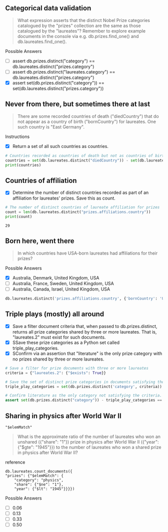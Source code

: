 ## Categorical data validation
> What expression asserts that the distinct Nobel Prize categories catalogued by the "prizes" collection are the same as those catalogued by the
  "laureates"? Remember to explore example documents in the console via e.g. db.prizes.find_one() and db.laureates.find_one().

Possible Answers
- [ ] assert db.prizes.distinct("category") == db.laureates.distinct("prizes.category")
- [ ] assert db.prizes.distinct("laureates.category") == db.laureates.distinct("prizes.category")
- [x] assert set(db.prizes.distinct("category")) == set(db.laureates.distinct("prizes.category"))

## Never from there, but sometimes there at last
> There are some recorded countries of death ("diedCountry") that do not appear as a country of birth ("bornCountry") for laureates. One such country is "East Germany".

Instructions
- [x] Return a set of all such countries as countries.
```py
# Countries recorded as countries of death but not as countries of birth
countries = set(db.laureates.distinct("diedCountry")) - set(db.laureates.distinct("bornCountry"))
print(countries)
```

## Countries of affiliation
- [x] Determine the number of distinct countries recorded as part of an affiliation for laureates' prizes. Save this as count.
```py
# The number of distinct countries of laureate affiliation for prizes
count = len(db.laureates.distinct("prizes.affiliations.country"))
print(count)
```
    29

## Born here, went there
> In which countries have USA-born laureates had affiliations for their prizes?

Possible Answers
- [x] Australia, Denmark, United Kingdom, USA
- [ ] Australia, France, Sweden, United Kingdom, USA
- [ ] Australia, Canada, Israel, United Kingdom, USA 
```py
db.laureates.distinct('prizes.affiliations.country', {'bornCountry': 'USA'})
```

## Triple plays (mostly) all around
- [x] Save a filter document criteria that, when passed to db.prizes.distinct, returns all prize categories shared by three or more laureates. That is, "laureates.2" must exist for such documents.
- [x] SSave these prize categories as a Python set called triple_play_categories.
- [x] SConfirm via an assertion that "literature" is the only prize category with no prizes shared by three or more laureates.
```py
# Save a filter for prize documents with three or more laureates
criteria = {"laureates.2": {"$exists": True}}

# Save the set of distinct prize categories in documents satisfying the criteria
triple_play_categories = set(db.prizes.distinct('category', criteria))

# Confirm literature as the only category not satisfying the criteria.
assert set(db.prizes.distinct("category")) - triple_play_categories == {"literature"}
```

## Sharing in physics after World War II
`"$elemMatch"`
> What is the approximate ratio of the number of laureates who won an unshared ({"share": "1"}) prize in physics after World War II ({"year": {"$gte": "1945"}}) to the number of laureates who won a shared prize in physics after World War II?

reference

    db.laureates.count_documents({
    "prizes": {"$elemMatch": {
        "category": "physics",
        "share": {"$ne": "1"},
        "year": {"$lt": "1945"}}}})

Possible Answers
- [ ] 0.06
- [ ] 0.13
- [ ] 0.33
- [ ] 0.50
